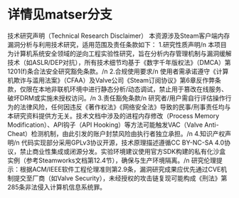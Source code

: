 # 详情见matser分支
技术研究声明（Technical Research Disclaimer）
本资源涉及Steam客户端内存漏洞分析与利用技术研究，适用范围及责任条款如下：
1.研究性质声明/n
  本项目为计算机系统安全领域的逆向工程实验性研究，旨在分析内存管理机制与漏洞缓解技术（如ASLR/DEP对抗），所有技术细节均基于《数字千年版权法》（DMCA）第1201(f)条合法安全研究豁免条款。/n
2.合规使用要求/n
  使用者需承诺遵守《计算机欺诈与滥用法案》（CFAA）及Valve公司《Steam订阅协议》第6章反作弊条款，仅限在本地非联机环境中进行静态分析/动态调试，禁止用于篡改在线服务、破坏DRM或实施未授权访问。/n
3.责任豁免条款/n
  研究者/用户需自行评估操作行为的法律风险，任何因违反《著作权法》《网络安全法》导致的民事/刑事责任均与本研究资料提供方无关。技术文档中涉及的进程内存修改（Process Memory Modification）、API钩子（API Hooking）等方法可能触发VAC（Valve Anti-Cheat）检测机制，由此引发的账户封禁风险由执行者独立承担。/n
4.知识产权声明/n
  代码实现部分采用GPLv3协议开源，技术原理描述遵循CC BY-NC-SA 4.0协议，禁止商业性集成或闭源分发。实验环境建议使用官方SDK构建的私有化沙盒实例（参考Steamworks文档第12.4节），确保与生产环境隔离。/n
研究伦理提示：根据ACM/IEEE软件工程伦理准则第2.9条，漏洞研究成果应优先通过CVE机制提交至厂商（如Valve Security），未经授权的攻击链复现可能构成《刑法》第285条非法侵入计算机信息系统罪。
